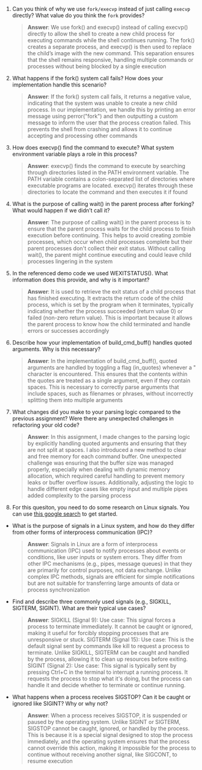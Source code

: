 1. Can you think of why we use `fork/execvp` instead of just calling `execvp` directly? What value do you think the `fork` provides?

    > **Answer**:  We use fork() and execvp() instead of calling execvp() directly to allow the shell to create a new child process for executing commands while the shell continues running. The fork() creates a separate process, and execvp() is then used to replace the child’s image with the new command. This separation ensures that the shell remains responsive, handling multiple commands or processes without being blocked by a single execution

2. What happens if the fork() system call fails? How does your implementation handle this scenario?

    > **Answer**:  If the fork() system call fails, it returns a negative value, indicating that the system was unable to create a new child process. In our implementation, we handle this by printing an error message using perror("fork") and then outputting a custom message to inform the user that the process creation failed. This prevents the shell from crashing and allows it to continue accepting and processing other commands

3. How does execvp() find the command to execute? What system environment variable plays a role in this process?

    > **Answer**: execvp() finds the command to execute by searching through directories listed in the PATH environment variable. The PATH variable contains a colon-separated list of directories where executable programs are located. execvp() iterates through these directories to locate the command and then executes it if found

4. What is the purpose of calling wait() in the parent process after forking? What would happen if we didn’t call it?

    > **Answer**:  The purpose of calling wait() in the parent process is to ensure that the parent process waits for the child process to finish execution before continuing. This helps to avoid creating zombie processes, which occur when child processes complete but their parent processes don't collect their exit status. Without calling wait(), the parent might continue executing and could leave child processes lingering in the system

5. In the referenced demo code we used WEXITSTATUS(). What information does this provide, and why is it important?

    > **Answer**:  It is used to retrieve the exit status of a child process that has finished executing. It extracts the return code of the child process, which is set by the program when it terminates, typically indicating whether the process succeeded (return value 0) or failed (non-zero return value). This is important because it allows the parent process to know how the child terminated and handle errors or successes accordingly
6. Describe how your implementation of build_cmd_buff() handles quoted arguments. Why is this necessary?

    > **Answer**:  In the implementation of build_cmd_buff(), quoted arguments are handled by toggling a flag (in_quotes) whenever a " character is encountered. This ensures that the contents within the quotes are treated as a single argument, even if they contain spaces. This is necessary to correctly parse arguments that include spaces, such as filenames or phrases, without incorrectly splitting them into multiple arguments

7. What changes did you make to your parsing logic compared to the previous assignment? Were there any unexpected challenges in refactoring your old code?

    > **Answer**:  In this assignment, I made changes to the parsing logic by explicitly handling quoted arguments and ensuring that they are not split at spaces. I also introduced a new method to clear and free memory for each command buffer. One unexpected challenge was ensuring that the buffer size was managed properly, especially when dealing with dynamic memory allocation, which required careful handling to prevent memory leaks or buffer overflow issues. Additionally, adjusting the logic to handle different edge cases like empty input and multiple pipes added complexity to the parsing process

8. For this quesiton, you need to do some research on Linux signals. You can use [this google search](https://www.google.com/search?q=Linux+signals+overview+site%3Aman7.org+OR+site%3Alinux.die.net+OR+site%3Atldp.org&oq=Linux+signals+overview+site%3Aman7.org+OR+site%3Alinux.die.net+OR+site%3Atldp.org&gs_lcrp=EgZjaHJvbWUyBggAEEUYOdIBBzc2MGowajeoAgCwAgA&sourceid=chrome&ie=UTF-8) to get started.

- What is the purpose of signals in a Linux system, and how do they differ from other forms of interprocess communication (IPC)?

    > **Answer**:  Signals in Linux are a form of interprocess communication (IPC) used to notify processes about events or conditions, like user inputs or system errors. They differ from other IPC mechanisms (e.g., pipes, message queues) in that they are primarily for control purposes, not data exchange. Unlike complex IPC methods, signals are efficient for simple notifications but are not suitable for transferring large amounts of data or process synchronization

- Find and describe three commonly used signals (e.g., SIGKILL, SIGTERM, SIGINT). What are their typical use cases?

    > **Answer**: 
        SIGKILL (Signal 9):
            Use case: This signal forces a process to terminate immediately. It cannot be caught or ignored, making it useful for forcibly stopping processes that are unresponsive or stuck.
        SIGTERM (Signal 15):
            Use case: This is the default signal sent by commands like kill to request a process to terminate. Unlike SIGKILL, SIGTERM can be caught and handled by the process, allowing it to clean up resources before exiting.
        SIGINT (Signal 2):
            Use case: This signal is typically sent by pressing Ctrl+C in the terminal to interrupt a running process. It requests the process to stop what it's doing, but the process can handle it and decide whether to terminate or continue running.

- What happens when a process receives SIGSTOP? Can it be caught or ignored like SIGINT? Why or why not?

    > **Answer**:  When a process receives SIGSTOP, it is suspended or paused by the operating system. Unlike SIGINT or SIGTERM, SIGSTOP cannot be caught, ignored, or handled by the process. This is because it is a special signal designed to stop the process immediately, and the operating system ensures that the process cannot override this action, making it impossible for the process to continue without receiving another signal, like SIGCONT, to resume execution
